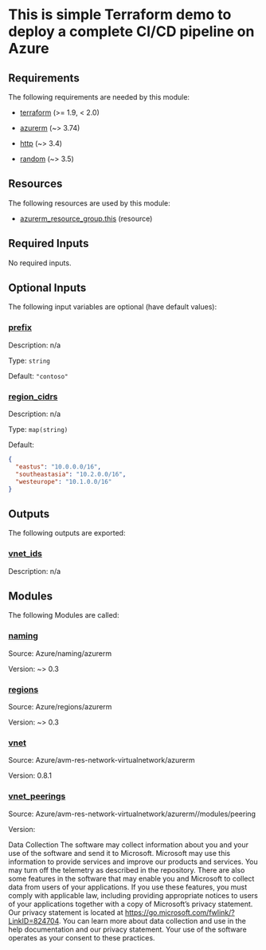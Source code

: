 <!-- BEGIN_TF_DOCS -->
# This is simple Terraform demo to deploy a complete CI/CD pipeline on Azure

<!-- markdownlint-disable MD033 -->
## Requirements

The following requirements are needed by this module:

- <a name="requirement_terraform"></a> [terraform](#requirement\_terraform) (>= 1.9, < 2.0)

- <a name="requirement_azurerm"></a> [azurerm](#requirement\_azurerm) (~> 3.74)

- <a name="requirement_http"></a> [http](#requirement\_http) (~> 3.4)

- <a name="requirement_random"></a> [random](#requirement\_random) (~> 3.5)

## Resources

The following resources are used by this module:

- [azurerm_resource_group.this](https://registry.terraform.io/providers/hashicorp/azurerm/latest/docs/resources/resource_group) (resource)

<!-- markdownlint-disable MD013 -->
## Required Inputs

No required inputs.

## Optional Inputs

The following input variables are optional (have default values):

### <a name="input_prefix"></a> [prefix](#input\_prefix)

Description: n/a

Type: `string`

Default: `"contoso"`

### <a name="input_region_cidrs"></a> [region\_cidrs](#input\_region\_cidrs)

Description: n/a

Type: `map(string)`

Default:

```json
{
  "eastus": "10.0.0.0/16",
  "southeastasia": "10.2.0.0/16",
  "westeurope": "10.1.0.0/16"
}
```

## Outputs

The following outputs are exported:

### <a name="output_vnet_ids"></a> [vnet\_ids](#output\_vnet\_ids)

Description: n/a

## Modules

The following Modules are called:

### <a name="module_naming"></a> [naming](#module\_naming)

Source: Azure/naming/azurerm

Version: ~> 0.3

### <a name="module_regions"></a> [regions](#module\_regions)

Source: Azure/regions/azurerm

Version: ~> 0.3

### <a name="module_vnet"></a> [vnet](#module\_vnet)

Source: Azure/avm-res-network-virtualnetwork/azurerm

Version: 0.8.1

### <a name="module_vnet_peerings"></a> [vnet\_peerings](#module\_vnet\_peerings)

Source: Azure/avm-res-network-virtualnetwork/azurerm//modules/peering

Version:

Data Collection
The software may collect information about you and your use of the software and send it to Microsoft. Microsoft may use this information to provide services and improve our products and services. You may turn off the telemetry as described in the repository. There are also some features in the software that may enable you and Microsoft to collect data from users of your applications. If you use these features, you must comply with applicable law, including providing appropriate notices to users of your applications together with a copy of Microsoft’s privacy statement. Our privacy statement is located at https://go.microsoft.com/fwlink/?LinkID=824704. You can learn more about data collection and use in the help documentation and our privacy statement. Your use of the software operates as your consent to these practices.
<!-- END_TF_DOCS -->